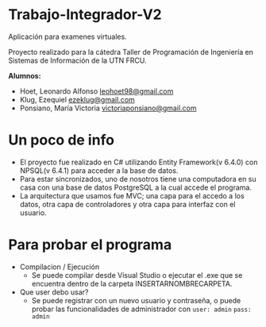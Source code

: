 # Trabajo-Integrador-V2
Aplicación para examenes virtuales.

Proyecto realizado para la cátedra Taller de Programación de Ingeniería en Sistemas de Información de la UTN FRCU.


**Alumnos:**
- Hoet, Leonardo Alfonso      leohoet98@gmail.com
- Klug, Ezequiel              ezeklug@gmail.com
- Ponsiano, María Victoria    victoriaponsiano@gmail.com
  
  

# Un poco de info
- El proyecto fue realizado en C# utilizando Entity Framework(v 6.4.0) con NPSQL(v 6.4.1) para acceder a la base de datos. 
- Para estar sincronizados, uno de nosotros tiene una computadora en su casa con una base de datos PostgreSQL a la cual accede el programa.
- La arquitectura que usamos fue MVC; una capa para el accedo a los datos, otra capa de controladores y otra capa para interfaz con el usuario.

# Para probar el programa
- Compilacion / Ejecución
  - Se puede compilar desde Visual Studio o ejecutar el .exe que se encuentra dentro de la carpeta INSERTARNOMBRECARPETA.
- Que user debo usar? 
  - Se puede registrar con un nuevo usuario y contraseña, o puede probar las funcionalidades de administrador con `user: admin` `pass: admin`
